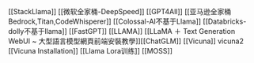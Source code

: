 [[StackLlama]]
[[微软全家桶-DeepSpeed]]
[[GPT4All]]
[[亚马逊全家桶Bedrock,Titan,CodeWhisperer]]
[[Colossal-AI不基于Llama]]
[[Databricks-dolly不基于llama]]
[[FastGPT]]
[[LLAMA]]
[[LLaMA ＋ Text Generation WebUI ~ 大型語言模型網頁前端安裝教學]][[ChatGLM]]
[[Vicuna]]
vicuna2
[[Vicuna Installation]]
[[Llama Lora训练]]
[[MOSS]]
